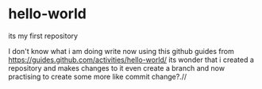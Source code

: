 # hello-world
its my first repository

I don't know what i am doing write now using this github guides from https://guides.github.com/activities/hello-world/
its wonder that i created a repository and makes changes to it even create a branch and now practising to create some more like commit change?.//
